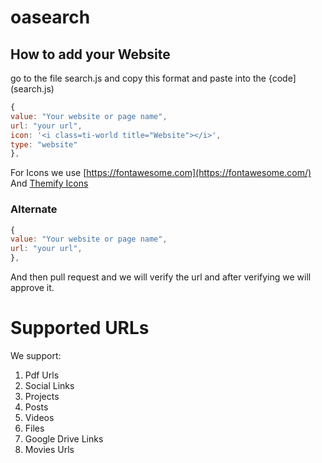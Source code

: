 # oasearch

## How to add your Website

go to the file search.js and copy this format and paste into the {code](search.js)

```js
{
value: "Your website or page name",
url: "your url",
icon: '<i class=ti-world title="Website"></i>',
type: "website"
},
```
For Icons we use [https://fontawesome.com](https://fontawesome.com/) And [Themify Icons](https://themify.me/)


### Alternate

```js
{
value: "Your website or page name",
url: "your url",
},
```

And then pull request and we will verify the url and after verifying we will approve it.


# Supported URLs

We support:

1) Pdf Urls
2) Social Links
3) Projects
4) Posts
5) Videos
6) Files
7) Google Drive Links
8) Movies Urls
